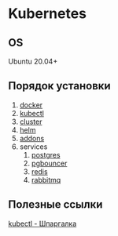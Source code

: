 # Kubernetes

## OS

Ubuntu 20.04+

## Порядок установки

1. [docker](docker/install.md)
2. [kubectl](kubectl/install.md)
3. [cluster](cluster/install.md)
4. [helm](helm/install.md)
5. [addons](addons/install.md)
6. services
   1. [postgres](services/postgresql/install.md)
   2. [pgbouncer](services/pgbouncer/install.md)
   3. [redis](services/redis/install.md)
   4. [rabbitmq](services/rabbitmq/install.md)

## Полезные ссылки

[kubectl - Шпаргалка](https://kubernetes.io/ru/docs/reference/kubectl/cheatsheet/)
